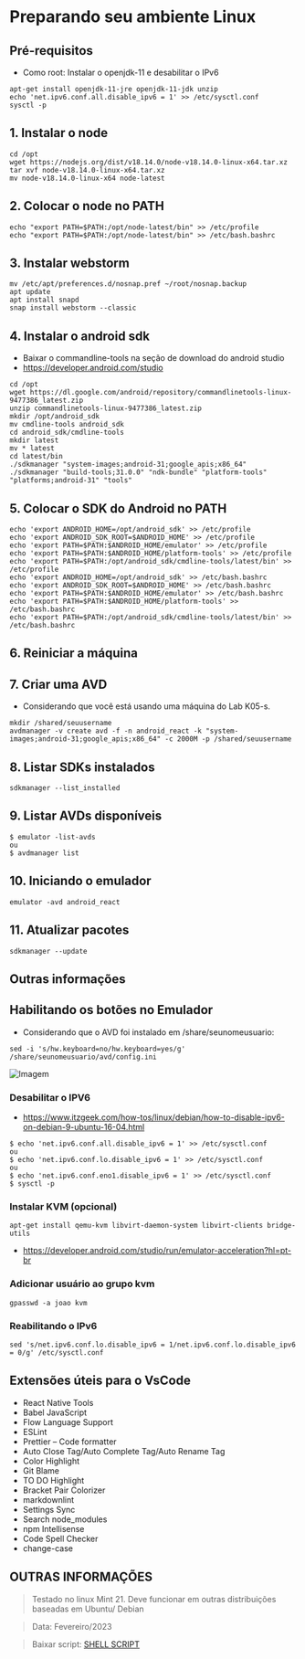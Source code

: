 # Preparando seu ambiente Linux

## Pré-requisitos

* Como root: Instalar o openjdk-11 e desabilitar o IPv6

```console
apt-get install openjdk-11-jre openjdk-11-jdk unzip
echo 'net.ipv6.conf.all.disable_ipv6 = 1' >> /etc/sysctl.conf
sysctl -p
```

## 1. Instalar o node

```console
cd /opt
wget https://nodejs.org/dist/v18.14.0/node-v18.14.0-linux-x64.tar.xz
tar xvf node-v18.14.0-linux-x64.tar.xz
mv node-v18.14.0-linux-x64 node-latest
```

## 2. Colocar o node no PATH

```console
echo "export PATH=$PATH:/opt/node-latest/bin" >> /etc/profile
echo "export PATH=$PATH:/opt/node-latest/bin" >> /etc/bash.bashrc
```

## 3. Instalar webstorm

```console
mv /etc/apt/preferences.d/nosnap.pref ~/root/nosnap.backup
apt update
apt install snapd
snap install webstorm --classic
```

## 4. Instalar o android sdk

* Baixar o commandline-tools na seção de download do android studio
* https://developer.android.com/studio

```console
cd /opt
wget https://dl.google.com/android/repository/commandlinetools-linux-9477386_latest.zip
unzip commandlinetools-linux-9477386_latest.zip
mkdir /opt/android_sdk
mv cmdline-tools android_sdk
cd android_sdk/cmdline-tools
mkdir latest
mv * latest
cd latest/bin
./sdkmanager "system-images;android-31;google_apis;x86_64"
./sdkmanager "build-tools;31.0.0" "ndk-bundle" "platform-tools" "platforms;android-31" "tools"
```

## 5. Colocar o SDK do Android no PATH

```console
echo 'export ANDROID_HOME=/opt/android_sdk' >> /etc/profile
echo 'export ANDROID_SDK_ROOT=$ANDROID_HOME' >> /etc/profile
echo 'export PATH=$PATH:$ANDROID_HOME/emulator' >> /etc/profile
echo 'export PATH=$PATH:$ANDROID_HOME/platform-tools' >> /etc/profile
echo 'export PATH=$PATH:/opt/android_sdk/cmdline-tools/latest/bin' >> /etc/profile
echo 'export ANDROID_HOME=/opt/android_sdk' >> /etc/bash.bashrc
echo 'export ANDROID_SDK_ROOT=$ANDROID_HOME' >> /etc/bash.bashrc
echo 'export PATH=$PATH:$ANDROID_HOME/emulator' >> /etc/bash.bashrc
echo 'export PATH=$PATH:$ANDROID_HOME/platform-tools' >> /etc/bash.bashrc
echo 'export PATH=$PATH:/opt/android_sdk/cmdline-tools/latest/bin' >> /etc/bash.bashrc
```

## 6. Reiniciar a máquina

## 7. Criar uma AVD

* Considerando que você está usando uma máquina do Lab K05-s. 

```console
mkdir /shared/seuusername
avdmanager -v create avd -f -n android_react -k "system-images;android-31;google_apis;x86_64" -c 2000M -p /shared/seuusername
```

## 8. Listar SDKs instalados

```console
sdkmanager --list_installed
```

## 9. Listar AVDs disponíveis

```console
$ emulator -list-avds
ou
$ avdmanager list
```

## 10. Iniciando o emulador

```console
emulator -avd android_react
```

## 11. Atualizar pacotes

```console
sdkmanager --update
```

## Outras informações

## Habilitando os botões no Emulador

* Considerando que o AVD foi instalado em /share/seunomeusuario:

```console
sed -i 's/hw.keyboard=no/hw.keyboard=yes/g' /share/seunomeusuario/avd/config.ini
```

![Imagem](https://i.stack.imgur.com/yjdw8.jpg)

### Desabilitar o IPV6

* https://www.itzgeek.com/how-tos/linux/debian/how-to-disable-ipv6-on-debian-9-ubuntu-16-04.html

```console
$ echo 'net.ipv6.conf.all.disable_ipv6 = 1' >> /etc/sysctl.conf
ou
$ echo 'net.ipv6.conf.lo.disable_ipv6 = 1' >> /etc/sysctl.conf
ou 
$ echo 'net.ipv6.conf.eno1.disable_ipv6 = 1' >> /etc/sysctl.conf
$ sysctl -p
```

### Instalar KVM (opcional)

 ```console
apt-get install qemu-kvm libvirt-daemon-system libvirt-clients bridge-utils
 ```

* https://developer.android.com/studio/run/emulator-acceleration?hl=pt-br

### Adicionar usuário ao grupo kvm

```console
gpasswd -a joao kvm
```

### Reabilitando o IPv6

```console
sed 's/net.ipv6.conf.lo.disable_ipv6 = 1/net.ipv6.conf.lo.disable_ipv6 = 0/g' /etc/sysctl.conf
```

## Extensões úteis para o VsCode

* React Native Tools
* Babel JavaScript
* Flow Language Support
* ESLint
* Prettier – Code formatter
* Auto Close Tag/Auto Complete Tag/Auto Rename Tag
* Color Highlight
* Git Blame
* TO DO Highlight
* Bracket Pair Colorizer
* markdownlint
* Settings Sync
* Search node_modules
* npm Intellisense
* Code Spell Checker
* change-case

## OUTRAS INFORMAÇÕES

> Testado no linux Mint 21. Deve funcionar em outras distribuições baseadas em Ubuntu/ Debian 

> Data: Fevereiro/2023

> Baixar script: [SHELL SCRIPT](https://raw.githubusercontent.com/rafaelperazzo/cc0043/master/install.node.sh)